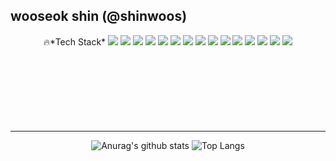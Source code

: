<!-- heading -->

<!-- body -->

## wooseok shin (@shinwoos)


<center>
 🔥*Tech Stack*  
 <img src="https://img.shields.io/badge/maven-C71A36?style=for-the-badge&logo=ApacheMaven&logoColor=white">
 <img src="https://img.shields.io/badge/git-F05032?style=for-the-badge&logo=Git&logoColor=white">
 <img src="https://img.shields.io/badge/HTML5-E34F26?style=for-the-badge&logo=html5&logoColor=white">
 <img src="https://img.shields.io/badge/JavaScript-F7DF1E?style=for-the-badge&logo=javascript&logoColor=black">
 <img src="https://img.shields.io/badge/Spring-6DB33F?style=for-the-badge&logo=Spring&logoColor=white">
 <img src="https://img.shields.io/badge/Spring Boot-6DB33F?style=for-the-badge&logo=SpringBoot&logoColor=white">
 <img src="https://img.shields.io/badge/Node.js-339933?style=for-the-badge&logo=node.js&logoColor=white"> 
 <img src="https://img.shields.io/badge/React-61DAFB?style=for-the-badge&logo=react&logoColor=black">
 <img src="https://img.shields.io/badge/CSS-1572B6?style=for-the-badge&logo=css3&logoColor=white">
 <img src="https://img.shields.io/badge/python-3776AB?style=for-the-badge&logo=python&logoColor=white">
 <img src="https://img.shields.io/badge/jQuery-0769AD?style=for-the-badge&logo=jQuery&logoColor=white">
 <img src="https://img.shields.io/badge/java-007396?style=for-the-badge&logo=java&logoColor=white">
 <img src="https://img.shields.io/badge/mysql-4479A1?style=for-the-badge&logo=mysql&logoColor=white">
 <img src="https://img.shields.io/badge/centOS-262577?style=for-the-badge&logo=CentOS&logoColor=white">
 <img src="https://img.shields.io/badge/json-000000?style=for-the-badge&logo=json&logoColor=white">

<br>
<br>
<br>
<br>
<br>
<br>
<br>
<br>

---

 ![Anurag's github stats](https://github-readme-stats.vercel.app/api?username=shinwoos&theme=shades-of-purple)
![Top Langs](https://github-readme-stats.vercel.app/api/top-langs/?username=jaeho13&layout=compact&theme=shades-of-purple)
</center>

<!--💻*front-end developer*
lang icon https://simpleicons.org/?q=flask
 badge 

<img src="https://img.shields.io/badge/nestjs-E0234E?style=for-the-badge&logo=nestjs&logoColor=white">
<img src="https://img.shields.io/badge/graphQL-E10098?style=for-the-badge&logo=graphql&logoColor=white">
<img src="https://img.shields.io/badge/DOCKER-2496ED?style=for-the-badge&logo=docker&logoColor=white">
<img src="https://img.shields.io/badge/postgresql-4169E1?style=for-the-badge&logo=postgresql&logoColor=white">
<img src="https://img.shields.io/badge/typescript-3178C6?style=for-the-badge&logo=typescript&logoColor=white">
<img src="https://img.shields.io/badge/NEXT.js-000000?style=for-the-badge&logo=next.js&logoColor=white"> -->

